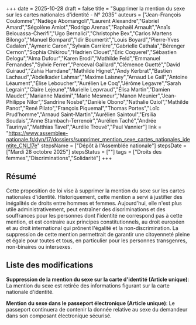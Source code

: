 +++
date = 2025-10-28
draft = false
title = "Supprimer la mention du sexe sur les cartes nationales d'identité - N° 2035"
auteurs = ["Jean-François Coulomme","Nadège Abomangoli","Laurent Alexandre","Gabriel Amard","Ségolène Amiot","Rodrigo Arenas","Raphaël Arnault","Anaïs Belouassa-Cherifi","Ugo Bernalici","Christophe Bex","Carlos Martens Bilongo","Manuel Bompard","Idir Boumertit","Louis Boyard","Pierre-Yves Cadalen","Aymeric Caron","Sylvain Carrière","Gabrielle Cathala","Bérenger Cernon","Sophia Chikirou","Hadrien Clouet","Éric Coquerel","Sébastien Delogu","Alma Dufour","Karen Erodi","Mathilde Feld","Emmanuel Fernandes","Sylvie Ferrer","Perceval Gaillard","Clémence Guetté","David Guiraud","Zahia Hamdane","Mathilde Hignet","Andy Kerbrat","Bastien Lachaud","Abdelkader Lahmar","Maxime Laisney","Arnaud Le Gall","Antoine Léaument","Élise Leboucher","Aurélien Le Coq","Jérôme Legavre","Sarah Legrain","Claire Lejeune","Murielle Lepvraud","Élisa Martin","Damien Maudet","Marianne Maximi","Marie Mesmeur","Manon Meunier","Jean-Philippe Nilor","Sandrine Nosbé","Danièle Obono","Nathalie Oziol","Mathilde Panot","René Pilato","François Piquemal","Thomas Portes","Loïc Prud’homme","Arnaud Saint-Martin","Aurélien Saintoul","Ersilia Soudais","Anne Stambach-Terrenoir","Aurélien Taché","Andrée Taurinya","Matthias Tavel","Aurélie Trouvé","Paul Vannier"]
link = "https://www.assemblee-nationale.fr/dyn/17/dossiers/supprimer_mention_sexe_cartes_nationales_identite_CNI_17e"
stepsName = ["Dépôt à l'Assemblée nationale"]
stepsDate = ["Mardi 28 octobre 2025"]
stepsStatus = [""]
tags = ["Droits des femmes","Discriminations","Solidarité"]
+++

## Résumé

Cette proposition de loi vise à supprimer la mention du sexe sur les cartes nationales d'identité. Historiquement, cette mention a servi à justifier des inégalités de droits entre hommes et femmes. Aujourd'hui, elle n'est plus utile administrativement, peut entraîner des discriminations et des souffrances pour les personnes dont l'identité ne correspond pas à cette mention, et est contraire aux principes constitutionnels, au droit européen et au droit international qui prônent l'égalité et la non-discrimination. La suppression de cette mention permettrait de garantir une citoyenneté pleine et égale pour toutes et tous, en particulier pour les personnes transgenres, non-binaires ou intersexes.

## Liste des modifications

**Suppression de la mention du sexe sur la carte d'identité (Article unique)**: La mention du sexe est retirée des informations figurant sur la carte nationale d'identité.

**Mention du sexe dans le passeport électronique (Article unique)**: Le passeport continuera de contenir la donnée relative au sexe du demandeur dans son composant électronique sécurisé.
